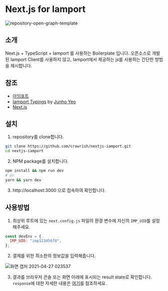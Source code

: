 # Next.js for Iamport

![repository-open-graph-template](https://user-images.githubusercontent.com/71705386/116129715-610f4d80-a705-11eb-86ca-07ef49575c8e.png)

## 소개

Next.js + TypeScript + Iamport 를 사용하는 Boilerplate 입니다. 오픈소스로 개발된 Iamport Client를 사용하지 않고, Iamport에서 제공하는 js를 사용하는 간단한 방법을 제시합니다.

## 참조

- [아임포트](https://www.iamport.kr/)
- [Iamport Typings](https://github.com/junhoyeo/iamport-typings) by [Junho Yeo](https://github.com/junhoyeo)
- [Next.js](https://nextjs.org/)

## 설치

1. repository를 clone합니다.

```bash
git clone https://github.com/crowrish/nextjs-iamport.git
cd nextjs-iamport
```

2. NPM package를 설치합니다.

```bash
npm install && npm run dev
# or
yarn && yarn dev
```

3. http://localhost:3000 으로 접속하여 확인합니다.

## 사용방법

1. 최상위 루트에 있는 `next.config.js` 파일의 환경 변수에 자신의 `IMP_UID`를 설정해주세요.

```javascript
const devEnv = {
  IMP_UID: "imp12345678",
};
```

2. 결제를 위한 최소한의 정보값을 입력해줍니다.

![화면 캡처 2021-04-27 023537](https://user-images.githubusercontent.com/71705386/116127767-2b696500-a703-11eb-9361-fd554cff522c.png)

3. 결과를 브라우저 콘솔 또는 화면 아래에 표시되는 result state로 확인합니다. `response`에 대한 자세한 내용은 [여기](https://docs.iamport.kr/tech/imp#callback)를 참조하세요.
